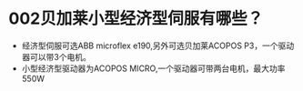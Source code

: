 # 002贝加莱小型经济型伺服有哪些？
- 经济型伺服可选ABB microflex e190,另外可选贝加莱ACOPOS P3，一个驱动器可以带3个电机。
- 小型经济型驱动器为ACOPOS MICRO,一个驱动器可带两台电机，最大功率550W